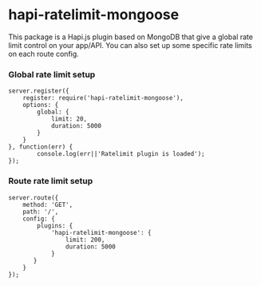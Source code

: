 # hapi-ratelimit-mongoose

This package is a Hapi.js plugin based on MongoDB that give a global rate limit control on your app/API. 
You can also set up some specific rate limits on each route config.

### Global rate limit setup

```
server.register({
	register: require('hapi-ratelimit-mongoose'),
	options: {
		global: {
			limit: 20,
			duration: 5000
		}
	}
}, function(err) {
		console.log(err||'Ratelimit plugin is loaded');
});
```

### Route rate limit setup

```
server.route({
    method: 'GET',
    path: '/',
    config: { 
	    plugins: { 
			'hapi-ratelimit-mongoose': {
				limit: 200,
				duration: 5000
			}
	   }
	}
});
```